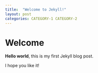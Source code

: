 ```yaml
---
title:  "Welcome to Jekyll!"
layout: post
categories: CATEGORY-1 CATEGORY-2
---
```


# Welcome

**Hello world**, this is my first Jekyll blog post.

I hope you like it!